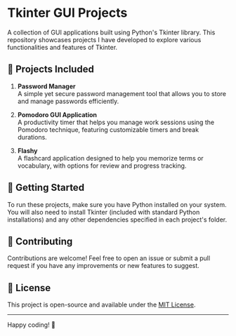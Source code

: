 
# Tkinter GUI Projects

A collection of GUI applications built using Python's Tkinter library. This repository showcases projects I have developed to explore various functionalities and features of Tkinter.

## 📂 Projects Included

1. **Password Manager**  
   A simple yet secure password management tool that allows you to store and manage passwords efficiently.

2. **Pomodoro GUI Application**  
   A productivity timer that helps you manage work sessions using the Pomodoro technique, featuring customizable timers and break durations.

3. **Flashy**  
   A flashcard application designed to help you memorize terms or vocabulary, with options for review and progress tracking.

## 🚀 Getting Started

To run these projects, make sure you have Python installed on your system. You will also need to install Tkinter (included with standard Python installations) and any other dependencies specified in each project's folder.


## 🤝 Contributing

Contributions are welcome! Feel free to open an issue or submit a pull request if you have any improvements or new features to suggest.

## 📄 License

This project is open-source and available under the [MIT License](LICENSE).

---

Happy coding! 🚀
